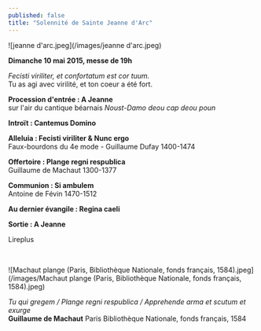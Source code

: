 ```yaml
---
published: false
title: "Solennité de Sainte Jeanne d'Arc"
---
```


![jeanne d'arc.jpeg](/images/jeanne d'arc.jpeg)

**Dimanche 10 mai 2015, messe de 19h**

*Fecisti viriliter, et confortatum est cor tuum.*  
Tu as agi avec virilité, et ton coeur a été fort.

**Procession d'entrée : A Jeanne**  
sur l'air du cantique béarnais *Noust-Damo deou cap deou poun*

**Introït : Cantemus Domino**

**Alleluia : Fecisti viriliter & Nunc ergo**  
Faux-bourdons du 4e mode - Guillaume Dufay 1400-1474

**Offertoire : Plange regni respublica**  
Guillaume de Machaut 1300-1377

**Communion : Si ambulem**  
Antoine de Févin 1470-1512

**Au dernier évangile : Regina caeli**  

**Sortie : A Jeanne**  

Lireplus

&nbsp;

![Machaut plange (Paris, Bibliothèque Nationale, fonds français, 1584).jpeg](/images/Machaut plange (Paris, Bibliothèque Nationale, fonds français, 1584).jpeg)


*Tu qui gregem / Plange regni respublica / Apprehende arma et scutum et exurge*  
**Guillaume de Machaut** Paris Bibliothèque Nationale, fonds français, 1584